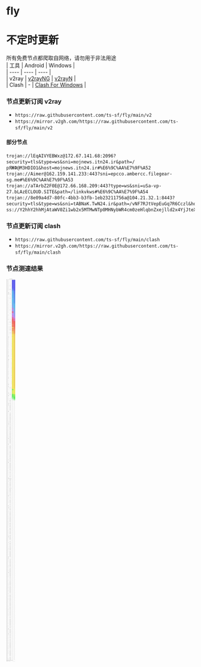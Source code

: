 # fly
# 不定时更新
所有免费节点都爬取自网络，请勿用于非法用途  
|  工具  | Android  | Windows  |  
|  ----  | ----   | ----  |  
| v2ray  | [v2rayNG](https://github.com/2dust/v2rayNG/releases) | [v2rayN](https://github.com/2dust/v2rayN/releases) |  
| Clash  | - | [Clash For Windows](https://github.com/2dust/clashN/releases) | 
  
### 节点更新订阅  v2ray
- `https://raw.githubusercontent.com/ts-sf/fly/main/v2`  
- `https://mirror.v2gh.com/https://raw.githubusercontent.com/ts-sf/fly/main/v2`  

#### 部分节点  
``` 
trojan://lEqAIVYEBWxz@172.67.141.68:2096?security=tls&type=ws&sni=mojnews.itn24.ir&path=/рЯЖФ@M3HDIO1&host=mojnews.itn24.ir#%E6%9C%AA%E7%9F%A52
trojan://Aimer@162.159.141.233:443?sni=epcco.ambercc.filegear-sg.me#%E6%9C%AA%E7%9F%A53
trojan://aTArbZ2F0E@172.66.168.209:443?type=ws&sni=uSa-vp-27.bLAzECLOUD.SITE&path=/linkvkws#%E6%9C%AA%E7%9F%A54
trojan://8e09a4d7-80fc-4bb3-b3fb-1eb23211756a@104.21.32.1:8443?security=tls&type=ws&sni=tABNaK.TwN24.ir&path=/vNF7RJtVepEuGq7R6Cczl&host=tabnak.twn24.ir#%E6%9C%AA%E7%9F%A55
ss://Y2hhY2hhMjAtaWV0Zi1wb2x5MTMwNTp0MHNybWR4cm0zeHlqbnZxejlld2x4YjJteXE3cmp1dg==@59.125.75.115:2377#TW
```
### 节点更新订阅  clash
- `https://raw.githubusercontent.com/ts-sf/fly/main/clash`  
- `https://mirror.v2gh.com/https://raw.githubusercontent.com/ts-sf/fly/main/clash`  

### 节点测速结果
![image](traffic.png)

